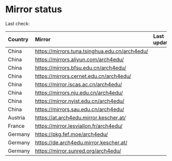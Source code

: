 <script src="./time.js"></script>
# Mirror status
Last check: <script type="text/javascript">localize(1719526701.0872602);</script>

|Country|Mirror|Last update|
|:------|:-----|:----------|
|China|https://mirrors.tuna.tsinghua.edu.cn/arch4edu/|<script type="text/javascript">localize(1719513180);</script>|
|China|https://mirrors.aliyun.com/arch4edu/|<script type="text/javascript">localize(1719470096);</script>|
|China|https://mirrors.bfsu.edu.cn/arch4edu/|<script type="text/javascript">localize(1719470096);</script>|
|China|https://mirrors.cernet.edu.cn/arch4edu/|<script type="text/javascript">localize(1719470096);</script>|
|China|https://mirror.iscas.ac.cn/arch4edu/|<script type="text/javascript">localize(1719470096);</script>|
|China|https://mirrors.nju.edu.cn/arch4edu/|<script type="text/javascript">localize(1719426852);</script>|
|China|https://mirror.nyist.edu.cn/arch4edu/|<script type="text/javascript">localize(1719470096);</script>|
|China|https://mirrors.sau.edu.cn/arch4edu/|<script type="text/javascript">localize(1719470096);</script>|
|Austria|https://at.arch4edu.mirror.kescher.at/|<script type="text/javascript">localize(1719513180);</script>|
|France|https://mirror.lesviallon.fr/arch4edu/|<script type="text/javascript">localize(1719470096);</script>|
|Germany|https://pkg.fef.moe/arch4edu/|<script type="text/javascript">localize(1719513180);</script>|
|Germany|https://de.arch4edu.mirror.kescher.at/|<script type="text/javascript">localize(1719513180);</script>|
|Germany|https://mirror.sunred.org/arch4edu/|<script type="text/javascript">localize(1719513180);</script>|

<script src="./tablefilter/tablefilter.js"></script>
<script src="./table.js"></script>